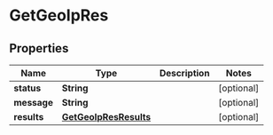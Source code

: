 
# GetGeoIpRes

## Properties
Name | Type | Description | Notes
------------ | ------------- | ------------- | -------------
**status** | **String** |  |  [optional]
**message** | **String** |  |  [optional]
**results** | [**GetGeoIpResResults**](GetGeoIpResResults.md) |  |  [optional]



